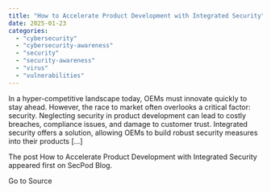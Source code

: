 ```yaml
---
title: "How to Accelerate Product Development with Integrated Security"
date: 2025-01-23
categories: 
  - "cybersecurity"
  - "cybersecurity-awareness"
  - "security"
  - "security-awareness"
  - "virus"
  - "vulnerabilities"
---
```


In a hyper-competitive landscape today, OEMs must innovate quickly to stay ahead. However, the race to market often overlooks a critical factor: security. Neglecting security in product development can lead to costly breaches, compliance issues, and damage to customer trust. Integrated security offers a solution, allowing OEMs to build robust security measures into their products \[…\]

The post How to Accelerate Product Development with Integrated Security  appeared first on SecPod Blog.

Go to Source
